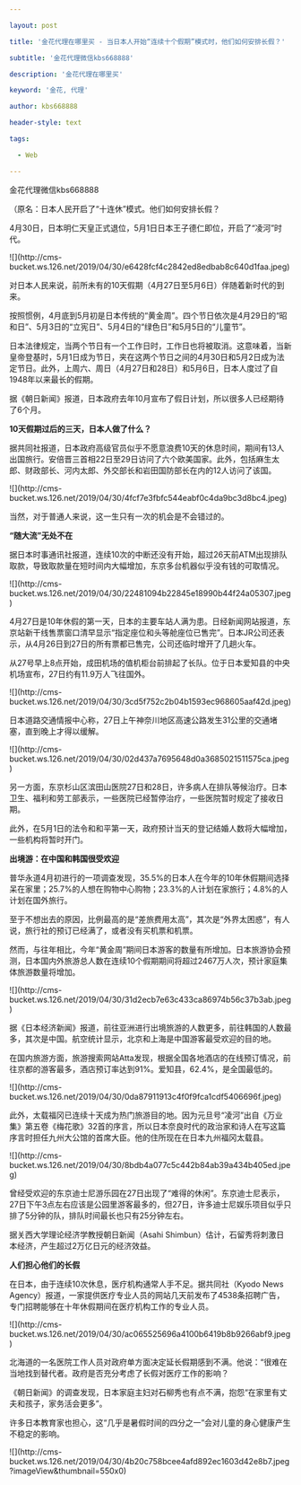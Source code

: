 ---
layout: post
title: '金花代理在哪里买 - 当日本人开始“连续十个假期”模式时，他们如何安排长假？'
subtitle: '金花代理微信kbs668888'
description: '金花代理在哪里买'
keyword: '金花, 代理'
author: kbs668888
header-style: text
tags:
  - Web
---
金花代理微信kbs668888

（原名：日本人民开启了“十连休”模式。他们如何安排长假？

4月30日，日本明仁天皇正式退位，5月1日日本王子德仁即位，开启了“凌河”时代。

![](http://cms-
bucket.ws.126.net/2019/04/30/e6428fcf4c2842ed8edbab8c640d1faa.jpeg)

对日本人民来说，前所未有的10天假期（4月27日至5月6日）伴随着新时代的到来。

按照惯例，4月底到5月初是日本传统的“黄金周”。四个节日依次是4月29日的“昭和日”、5月3日的“立宪日”、5月4日的“绿色日”和5月5日的“儿童节”。

日本法律规定，当两个节日有一个工作日时，工作日也将被取消。这意味着，当新皇帝登基时，5月1日成为节日，夹在这两个节日之间的4月30日和5月2日成为法定节日。此外，上周六、周日（4月27日和28日）和5月6日，日本人度过了自1948年以来最长的假期。

据《朝日新闻》报道，日本政府去年10月宣布了假日计划，所以很多人已经期待了6个月。

 **10天假期过后的三天，日本人做了什么？**

据共同社报道，日本政府高级官员似乎不愿意浪费10天的休息时间，期间有13人出国旅行。安倍晋三首相22日至29日访问了六个欧美国家。此外，包括麻生太郎、财政部长、河内太郎、外交部长和岩田国防部长在内的12人访问了该国。

![](http://cms-
bucket.ws.126.net/2019/04/30/4fcf7e3fbfc544eabf0c4da9bc3d8bc4.jpeg)

当然，对于普通人来说，这一生只有一次的机会是不会错过的。

 **“随大流”无处不在**

据日本时事通讯社报道，连续10次的中断还没有开始，超过26天前ATM出现排队取款，导致取款量在短时间内大幅增加，东京多台机器似乎没有钱的可取情况。

![](http://cms-
bucket.ws.126.net/2019/04/30/22481094b22845e18990b44f24a05307.jpeg)

4月27日是10年休假的第一天，日本的主要车站人满为患。日经新闻网站报道，东京站新干线售票窗口清早显示“指定座位和头等舱座位已售完”。日本JR公司还表示，从4月26日到27日的所有票都已售完，公司还临时增开了几趟火车。

从27号早上8点开始，成田机场的值机柜台前排起了长队。位于日本爱知县的中央机场宣布，27日约有11.9万人飞往国外。

![](http://cms-
bucket.ws.126.net/2019/04/30/3cd5f752c2b04b1593ec968605aaf42d.jpeg)

日本道路交通情报中心称，27日上午神奈川地区高速公路发生31公里的交通堵塞，直到晚上才得以缓解。

![](http://cms-
bucket.ws.126.net/2019/04/30/02d437a7695648d0a3685021511575ca.jpeg)

另一方面，东京杉山区滨田山医院27日和28日，许多病人在排队等候治疗。日本卫生、福利和劳工部表示，一些医院已经暂停治疗，一些医院暂时规定了接收日期。

此外，在5月1日的法令和和平第一天，政府预计当天的登记结婚人数将大幅增加，一些机构将暂时开门。

 **出境游：在中国和韩国很受欢迎**

普华永道4月初进行的一项调查发现，35.5%的日本人在今年的10年休假期间选择呆在家里；25.7%的人想在购物中心购物；23.3%的人计划在家旅行；4.8%的人计划在国外旅行。

至于不想出去的原因，比例最高的是“差旅费用太高”，其次是“外界太困惑”，有人说，旅行社的预订已经满了，或者没有买机票和机票。

然而，与往年相比，今年“黄金周”期间日本游客的数量有所增加。日本旅游协会预测，日本国内外旅游总人数在连续10个假期期间将超过2467万人次，预计家庭集体旅游数量将增加。

![](http://cms-
bucket.ws.126.net/2019/04/30/31d2ecb7e63c433ca86974b56c37b3ab.jpeg)

据《日本经济新闻》报道，前往亚洲进行出境旅游的人数更多，前往韩国的人数最多，其次是中国。航空统计显示，北京和上海是中国游客最受欢迎的目的地。

在国内旅游方面，旅游搜索网站Atta发现，根据全国各地酒店的在线预订情况，前往京都的游客最多，酒店预订率达到91%。爱知县，62.4%，是全国最低的。

![](http://cms-
bucket.ws.126.net/2019/04/30/0da87911913c4f0f9fca1cdf5406696f.jpeg)

此外，太载福冈已连续十天成为热门旅游目的地。因为元旦号“凌河”出自《万业集》第五卷《梅花歌》32首的序言，所以日本奈良时代的政治家和诗人在写这篇序言时担任九州大公馆的首席大臣。他的住所现在在日本九州福冈太载县。

![](http://cms-
bucket.ws.126.net/2019/04/30/8bdb4a077c5c442b84ab39a434b405ed.jpeg)

曾经受欢迎的东京迪士尼游乐园在27日出现了“难得的休闲”。东京迪士尼表示，27日下午3点左右应该是公园里游客最多的，但27日，许多迪士尼娱乐项目似乎只排了5分钟的队，排队时间最长也只有25分钟左右。

据关西大学理论经济学教授朝日新闻（Asahi Shimbun）估计，石留秀将刺激日本经济，产生超过2万亿日元的经济效益。

 **人们担心他们的长假**

在日本，由于连续10次休息，医疗机构通常人手不足。据共同社（Kyodo News
Agency）报道，一家提供医疗专业人员的网站几天前发布了4538条招聘广告，专门招聘能够在十年休假期间在医疗机构工作的专业人员。

![](http://cms-
bucket.ws.126.net/2019/04/30/ac065525696a4100b6419b8b9266abf9.jpeg)

北海道的一名医院工作人员对政府单方面决定延长假期感到不满。他说：“很难在当地找到替代者。政府是否充分考虑了长假对医疗工作的影响？

《朝日新闻》的调查发现，日本家庭主妇对石柳秀也有点不满，抱怨“在家里有丈夫和孩子，家务活会更多”。

许多日本教育家也担心，这“几乎是暑假时间的四分之一”会对儿童的身心健康产生不稳定的影响。

![](http://cms-
bucket.ws.126.net/2019/04/30/4b20c758bcee4afd892ec1603d42e8b7.jpeg?imageView&thumbnail=550x0)  

  

